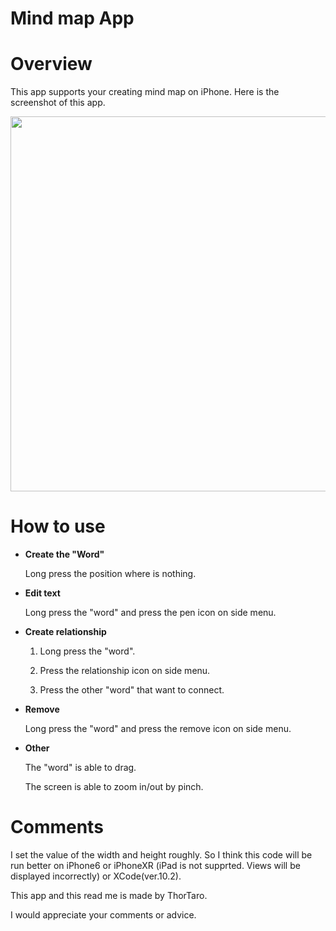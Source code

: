 # Mind map App


# Overview
This app supports your creating mind map on iPhone.
Here is the screenshot of this app.

<img src="https://user-images.githubusercontent.com/44053042/54808571-f092d880-4cc3-11e9-882e-8e63d5421d50.png" width="600">

# How to use
* **Create the "Word"**

  Long press the position where is nothing.
  
* **Edit text**

  Long press the "word" and press the pen icon on side menu.
  
* **Create relationship**

  1. Long press the "word".
  
  2. Press the relationship icon on side menu.
  
  3. Press the other "word" that want to connect.
  
* **Remove**
  
  Long press the "word" and press the remove icon on side menu.
  
* **Other**

  The "word" is able to drag.
  
  The screen is able to zoom in/out by pinch.
  
# Comments


I set the value of the width and height roughly. So I think this code will be run better on iPhone6 or iPhoneXR (iPad is not supprted. Views will be displayed incorrectly) or XCode(ver.10.2).

This app and this read me is made by ThorTaro.

I would appreciate your comments or advice.
